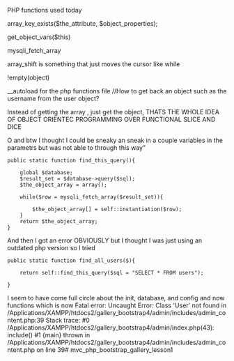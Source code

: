 PHP functions used today

array_key_exists($the_attribute, $object_properties);

get_object_vars($this)

mysqli_fetch_array

array_shift is something that just moves the cursor like while

!empty(object)


__autoload for the php functions file
//How to get back an object such as the username from the user object?

Instead of getting the array , just get the object, THATS THE WHOLE IDEA OF OBJECT ORIENTEC PROGRAMMING OVER FUNCTIONAL SLICE AND DICE


O and btw I thought I could be sneaky an sneak in a couple variables in the parametrs but was not able to through this way"

    public static function find_this_query(){

        global $database;
        $result_set = $database->query($sql);
        $the_object_array = array();

        while($row = mysqli_fetch_array($result_set)){

            $the_object_array[] = self::instantiation($row);
        }
        return $the_object_array;
    }


And then I got an error OBVIOUSLY but I thought I was just using an outdated php version so I tried

    public static function find_all_users($){

        return self::find_this_query($sql = "SELECT * FROM users");

    }



I seem to have come full circle about the init, database, and config and now functions which is now
Fatal error: Uncaught Error: Class 'User' not found in /Applications/XAMPP/htdocs2/gallery_bootstrap4/admin/includes/admin_content.php:39 Stack trace: #0 /Applications/XAMPP/htdocs2/gallery_bootstrap4/admin/index.php(43): include() #1 {main} thrown in /Applications/XAMPP/htdocs2/gallery_bootstrap4/admin/includes/admin_content.php on line 39# mvc_php_bootstrap_gallery_lesson1
